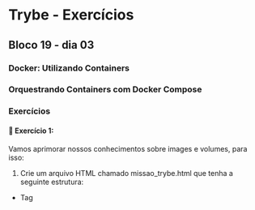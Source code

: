 # Trybe - Exercícios
## Bloco 19 - dia 03
### Docker: Utilizando Containers
### Orquestrando Containers com Docker Compose

### Exercícios

#### 🚀 Exercício 1:
Vamos aprimorar nossos conhecimentos sobre images e volumes, para isso:

1. Crie um arquivo HTML chamado missao_trybe.html que tenha a seguinte estrutura:
  - Tag <title> com o seguinte texto "Trybe";
  - Tag <H1> com o seguinte texto "Missão da Trybe";
  - Tag <p> com o seguinte texto "Gerar oportunidade para pessoas";
  - Salve o arquivo em qualquer lugar da sua máquina com a extensão html
2. Crie um contêiner para manter um servidor httpd:2.4 Apache e vincule sua porta interna com a porta 4545 da sua máquina local.
3. Após criar o contêiner, acesse a página HTML que está rodando no servidor em seu browser.
4. Acesse o arquivo missao_trybe.html e acrescente a tag <p> com o seguinte texto: "Nosso negócio é GENTE! #VQV";
5. Obtenha o id do contêiner httpd:2.4;
6. Obtenha o Mounts através da propriedade Source, que deve mostrar o volume desse contêiner no Docker Host;
7. Agora pare o contêiner httpd:2.4;
8. Exclua o seu contêiner;
9. Verifique se a pasta onde você salvou o arquivo html permanece no mesmo lugar;
10. Obtenha o IMAGE ID do servidor;
11. Depois de obter o IMAGE ID, exclua a imagem.

#### 🚀 Exercício 2:
Crie o arquivo Compose para subir um ghost blog. Essa plataforma é similar ao Wordpress e é utilizada para criar sites de conteúdo. Você pode ler no site oficial como criar conteúdos nele e utilizá-lo. Para esse exercício, utilizaremos apenas sua página de exemplo:

1. Utilize a versão "3" no arquivo;
2. Crie um service para subir a plataforma. Para isso, utilize a imagem ghost:1-alpine;
3. Publique a porta 2368, fazendo bind também para a 2368;
4. Suba a aplicação utilizando o docker-compose e então acesse a porta publicada para validar se deu tudo certo.

#### 🚀 Exercício 3:
Por padrão, o ghost utiliza um sqlite interno para salvar as informações, porém vamos alterar esse comportamento para exercitar nossos conhecimentos:

1. Crie um novo serviço para o nosso banco de dados. Nesse caso, podemos utilizar um mysql, portanto use a imagem mysql:5.7;
2. Precisamos definir uma senha root para o nosso bd. Para isso, utilize a variável MYSQL_ROOT_PASSWORD e lembre-se que é possível utilizar a sintaxe ${} para passar uma env do host para a env do container;
3. Agora precisamos configurar nosso service com o ghost para utilizar o MySQL. Para isso, defina a variável database__client para mysql;
4. Defina o nome ghost para o nome do database utilizando a variável database__connection__database;
5. Então, indique a conexão para o nosso MySQL na env database__connection__host;
6. Para definir a pessoa usuária (root) e senha (a mesma que definimos no nosso MySQL), utilize respectivamente as envs database__connection__user e database__connection__password.
7. Utilize a opção depends_on para criar relações de dependências entre os serviços.
8. Suba o ambiente com o novo arquivo usando o docker-compose e então acesse a porta.

#### Exercício 4:
Agora vamos praticar os conceitos de volumes e networks.

1. Configure o nosso serviço mysql para utilizar um volume conforme vimos no conteúdo. Utilize o caminho target /var/lib/mysql.
2. Em vez de utilizar a rede padrão criada pelo Compose, defina uma rede chamada my-network para a comunicação dos dois serviços.
3. Suba o ambiente com o novo arquivo usando o docker-compose e então acesse-o.

#### Exercício 5:
Agora vamos criar um novo arquivo Compose para rodarmos uma aplicação React, conforme vimos alguns exemplos do conteúdo:

1. Inicie um novo projeto ReactJS utilizando o create-react-app;
2. Crie o Dockerfile, conforme vimos na aula passada;
3. Crie um novo arquivo Compose utilizando a versão 3;
4. Defina um serviço no arquivo para nosso app. Para isso, utilize a opção build para apontar para o Dockerfile;
5. Publique a porta exposta no Dockerfile fazendo bind para a porta 8080 do localhost;

#### Exercício 6:
Para simularmos o processo de desenvolvimento, faça a alteração em alguma parte do código do app react. Então, execute o comando para subir o serviço novamente, "rebuildando" a imagem para aplicar as alterações.